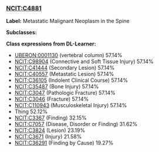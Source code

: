 
### [NCIT:C4881](http://purl.obolibrary.org/obo/NCIT_C4881)
**Label:** Metastatic Malignant Neoplasm in the Spine

**Subclasses:** 

**Class expressions from DL-Learner:**

- [UBERON:0001130](http://purl.obolibrary.org/obo/UBERON_0001130) (vertebral column) 57.14%
- [NCIT:C98904](http://purl.obolibrary.org/obo/NCIT_C98904) (Connective and Soft Tissue Injury) 57.14%
- [NCIT:C41444](http://purl.obolibrary.org/obo/NCIT_C41444) (Secondary Lesion) 57.14%
- [NCIT:C40557](http://purl.obolibrary.org/obo/NCIT_C40557) (Metastatic Lesion) 57.14%
- [NCIT:C36105](http://purl.obolibrary.org/obo/NCIT_C36105) (Indolent Clinical Course) 57.14%
- [NCIT:C35487](http://purl.obolibrary.org/obo/NCIT_C35487) (Bone Injury) 57.14%
- [NCIT:C3047](http://purl.obolibrary.org/obo/NCIT_C3047) (Pathologic Fracture) 57.14%
- [NCIT:C3046](http://purl.obolibrary.org/obo/NCIT_C3046) (Fracture) 57.14%
- [NCIT:C110943](http://purl.obolibrary.org/obo/NCIT_C110943) (Musculoskeletal Injury) 57.14%
- Thing 52.12%
- [NCIT:C3367](http://purl.obolibrary.org/obo/NCIT_C3367) (Finding) 32.15%
- [NCIT:C7057](http://purl.obolibrary.org/obo/NCIT_C7057) (Disease, Disorder or Finding) 31.62%
- [NCIT:C3824](http://purl.obolibrary.org/obo/NCIT_C3824) (Lesion) 23.19%
- [NCIT:C3671](http://purl.obolibrary.org/obo/NCIT_C3671) (Injury) 21.58%
- [NCIT:C36291](http://purl.obolibrary.org/obo/NCIT_C36291) (Finding by Cause) 19.27%


